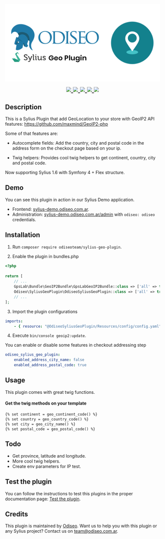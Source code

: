 <h1 align="center">
    <a href="https://odiseo.com.ar/" target="_blank" title="Odiseo">
        <img src="https://github.com/odiseoteam/SyliusGeoPlugin/blob/master/sylius-geo-plugin.png" alt="Sylius Geo Plugin" />
    </a>
    <br />
    <a href="https://packagist.org/packages/odiseoteam/sylius-geo-plugin" title="License" target="_blank">
        <img src="https://img.shields.io/packagist/l/odiseoteam/sylius-geo-plugin.svg" />
    </a>
    <a href="https://packagist.org/packages/odiseoteam/sylius-geo-plugin" title="Version" target="_blank">
        <img src="https://img.shields.io/packagist/v/odiseoteam/sylius-geo-plugin.svg" />
    </a>
    <a href="http://travis-ci.org/odiseoteam/SyliusGeoPlugin" title="Build status" target="_blank">
        <img src="https://img.shields.io/travis/odiseoteam/SyliusGeoPlugin/master.svg" />
    </a>
    <a href="https://scrutinizer-ci.com/g/odiseoteam/SyliusGeoPlugin/" title="Scrutinizer" target="_blank">
        <img src="https://img.shields.io/scrutinizer/g/odiseoteam/SyliusGeoPlugin.svg" />
    </a>
    <a href="https://packagist.org/packages/odiseoteam/sylius-geo-plugin" title="Total Downloads" target="_blank">
        <img src="https://poser.pugx.org/odiseoteam/sylius-geo-plugin/downloads" />
    </a>
</h1>

## Description

This is a Sylius Plugin that add GeoLocation to your store with GeoIP2 API features:
<a href="https://github.com/maxmind/GeoIP2-php" target="_blank" title="GeoIP2">https://github.com/maxmind/GeoIP2-php</a>

Some of that features are:

* Autocomplete fields: Add the country, city and postal code in the address form on the checkout page based on your ip.

* Twig helpers: Provides cool twig helpers to get continent, country, city and postal code.

Now supporting Sylius 1.6 with Symfony 4 + Flex structure.

## Demo

You can see this plugin in action in our Sylius Demo application.

- Frontend: [sylius-demo.odiseo.com.ar](https://sylius-demo.odiseo.com.ar).
- Administration: [sylius-demo.odiseo.com.ar/admin](https://sylius-demo.odiseo.com.ar/admin) with `odiseo: odiseo` credentials.

## Installation

1. Run `composer require odiseoteam/sylius-geo-plugin`.

2. Enable the plugin in bundles.php

```php
<?php

return [
    // ...
    GpsLab\Bundle\GeoIP2Bundle\GpsLabGeoIP2Bundle::class => ['all' => true],
    Odiseo\SyliusGeoPlugin\OdiseoSyliusGeoPlugin::class => ['all' => true],
    // ...
];
```

3. Import the plugin configurations

```yml
imports:
    - { resource: "@OdiseoSyliusGeoPlugin/Resources/config/config.yaml" }
```

4. Execute `bin/console geoip2:update`.

You can enable or disable some features in checkout addressing step

```yml
odiseo_sylius_geo_plugin:
    enabled_address_city_name: false
    enabled_address_postal_code: true
```

## Usage

This plugin comes with great twig functions.

#### Get the twig methods on your template

```twig
{% set continent = geo_continent_code() %}
{% set country = geo_country_code() %}
{% set city = geo_city_name() %}
{% set postal_code = geo_postal_code() %}
```

## Todo

* Get province, latitude and longitude.
* More cool twig helpers.
* Create env parameters for IP test.

## Test the plugin

You can follow the instructions to test this plugins in the proper documentation page: [Test the plugin](doc/tests.md).

## Credits

This plugin is maintained by <a href="https://odiseo.com.ar">Odiseo</a>. Want us to help you with this plugin or any Sylius project? Contact us on <a href="mailto:team@odiseo.com.ar">team@odiseo.com.ar</a>.
